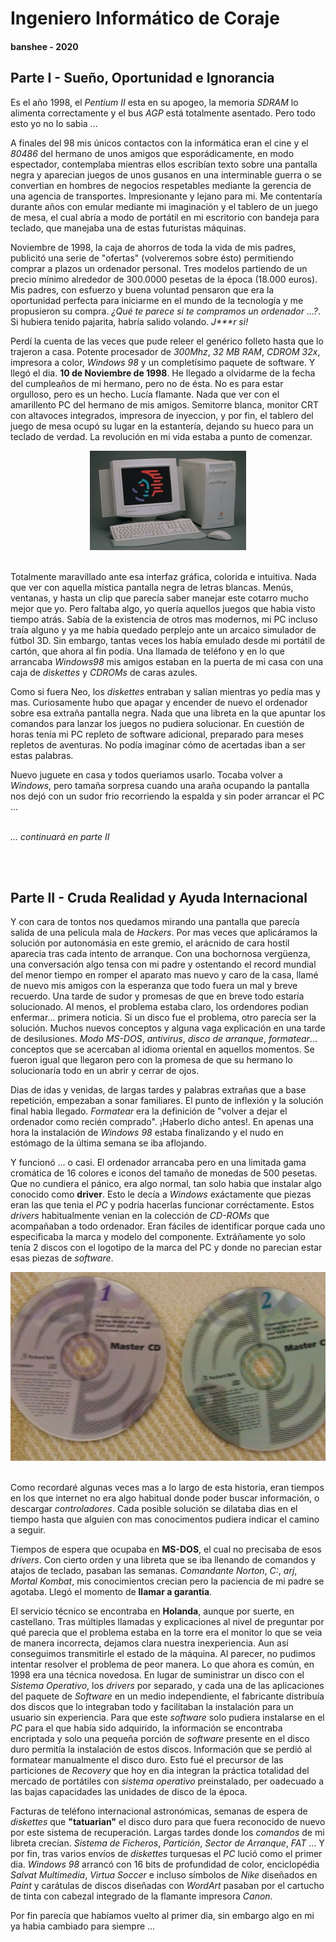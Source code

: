 # Ingeniero Informático de Coraje
#### banshee - 2020

## Parte I - Sueño, Oportunidad e Ignorancia

Es el año 1998, el *Pentium II* esta en su apogeo, la memoria *SDRAM* lo alimenta correctamente y el bus *AGP* está totalmente asentado. Pero todo esto yo no lo sabia ...

A finales del 98 mis únicos contactos con la informática eran el cine y el *80486* del hermano de unos amigos que esporádicamente, en modo espectador, contemplaba mientras ellos escribían texto sobre una pantalla negra y aparecian juegos de unos gusanos en una interminable guerra o se convertian en hombres de negocios respetables mediante la gerencia de una agencia de transportes. Impresionante y lejano para mi. Me contentaría durante años con emular mediante mi imaginación y el tablero de un juego de mesa, el cual abría a modo de portátil en mi escritorio con bandeja para teclado, que manejaba una de estas futuristas máquinas.

Noviembre de 1998, la caja de ahorros de toda la vida de mis padres, publicitó una serie de "ofertas" (volveremos sobre ésto) permitiendo comprar a plazos un ordenador personal. Tres modelos partiendo de un precio mínimo alrededor de 300.0000 pesetas de la época (18.000 euros). Mis padres, con esfuerzo y buena voluntad pensaron que era la oportunidad perfecta para iniciarme en el mundo de la tecnología y me propusieron su compra. *¿Qué te parece si te compramos un ordenador ...?*.  Si hubiera tenido pajarita, habría salido volando. *J\*\*\*r si!*

Perdí la cuenta de las veces que pude releer el genérico folleto hasta que lo trajeron a casa. Potente procesador de *300Mhz*, *32 MB RAM*, *CDROM 32x*, impresora a color, *Windows 98* y un completísimo paquete de software. Y llegó el dia. **10 de Noviembre de 1998**. He llegado a olvidarme de la fecha del cumpleaños de mi hermano, pero no de ésta. No es para estar orgulloso, pero es un hecho. Lucía flamante. Nada que ver con el amarillento PC del hermano de mis amigos. Semitorre blanca, monitor CRT con altavoces integrados, impresora de inyeccion, y por fin, el tablero del juego de mesa ocupó su lugar en la estantería, dejando su hueco para un teclado de verdad. La revolución en mi vida estaba a punto de comenzar.

<div style="text-align:center"><img src="images/pc_club_300xe.jpg" /></div>
<br/>


Totalmente maravillado ante esa interfaz gráfica, colorida e intuitiva. Nada que ver con aquella mística pantalla negra de letras blancas. Menús, ventanas, y hasta un clip que parecía saber manejar este cotarro mucho mejor que yo. Pero faltaba algo, yo quería aquellos juegos que habia visto tiempo atrás. Sabía de la existencia de otros mas modernos, mi PC incluso traía alguno y ya me había quedado perplejo ante un arcaico simulador de fútbol 3D. Sin embargo, tantas veces los había emulado desde mi portátil de cartón, que ahora al fin podía. Una llamada de teléfono y en lo que arrancaba *Windows98* mis amigos estaban en la puerta de mi casa con una caja de *diskettes* y *CDROMs* de caras azules.

Como si fuera Neo, los *diskettes* entraban y salían mientras yo pedía mas y mas. Curiosamente hubo que apagar y encender de nuevo el ordenador sobre esa extraña pantalla negra. Nada que una libreta en la que apuntar los comandos para lanzar los juegos no pudiera solucionar. En cuestión de horas tenía mi PC repleto de software adicional, preparado para meses repletos de aventuras. No podía imaginar cómo de acertadas iban a ser estas palabras.

Nuevo juguete en casa y todos queriamos usarlo. Tocaba volver a *Windows*, pero tamaña sorpresa cuando una araña ocupando la pantalla nos dejó con un sudor frio recorriendo la espalda y sin poder arrancar el PC ...

\
*... continuará en parte II*

<br/><br/>

## Parte II - Cruda Realidad y Ayuda Internacional

Y con cara de tontos nos quedamos mirando una pantalla que parecía salida de una película mala de *Hackers*. Por mas veces que aplicáramos la solución por autonomásia en este gremio, el arácnido de cara hostil aparecia tras cada intento de arranque. Con una bochornosa vergüenza, una conversación algo tensa con mi padre y ostentando el record mundial del menor tiempo en romper el aparato mas nuevo y caro de la casa, llamé de nuevo mis amigos con la esperanza que todo fuera un mal y breve recuerdo. Una tarde de sudor y promesas de que en breve todo estaría solucionado. Al menos, el problema estaba claro, los ordendores podian enfermar... primera noticia. Si un disco fue el problema, otro parecía ser la solución. Muchos nuevos conceptos y alguna vaga explicación en una tarde de desilusiones. *Modo MS-DOS*, *antivirus*, *disco de arranque*, *formatear*... conceptos que se acercaban al idioma oriental en aquellos momentos. Se fueron igual que llegaron pero con la promesa de que su hermano lo solucionaría todo en un abrir y cerrar de ojos. 

Dias de idas y venidas, de largas tardes y palabras extrañas que a base repetición, empezaban a sonar familiares. El punto de inflexión y la solución final habia llegado. *Formatear* era la definición de "volver a dejar el ordenador como recién comprado". ¡Haberlo dicho antes!. En apenas una hora la instalación de *Windows 98* estaba finalizando y el nudo en estómago de la última semana se iba aflojando.

Y funcionó ... o casi. El ordenador arrancaba pero en una limitada gama cromática de 16 colores e iconos del tamaño de monedas de 500 pesetas. Que no cundiera el pánico, era algo normal, tan solo habia que instalar algo conocido como **driver**. Esto le decía a *Windows* exáctamente que piezas eran las que tenia el *PC* y podría hacerlas funcionar corréctamente. Estos *drivers* habitualmente venian en la colección de *CD-ROMs* que acompañaban a todo ordenador. Eran fáciles de identificar porque cada uno especificaba la marca y modelo del componente. Extráñamente yo solo tenía 2 discos con el logotipo de la marca del PC y donde no parecian estar esas piezas de *software*.


<div style="text-align:center"><img src="images/mastercd.jpg" /></div>
<br/>


Como recordaré algunas veces mas a lo largo de esta historia, eran tiempos en los que internet no era algo habitual donde poder buscar información, o descargar *controladores*. Cada posible solución se dilataba dias en el tiempo hasta que alguien con mas conocimentos pudiera indicar el camino a seguir.

Tiempos de espera que ocupaba en **MS-DOS**, el cual no precisaba de esos *drivers*. Con cierto orden y una libreta que se iba llenando de comandos y atajos de teclado, pasaban las semanas. *Comandante Norton*, *C:*, *arj*, *Mortal Kombat*, mis conocimientos crecian pero la paciencia de mi padre se agotaba. Llegó el momento de **llamar a garantia**.

El servicio técnico se encontraba en **Holanda**, aunque por suerte, en castellano. Tras múltiples llamadas y explicaciones al nivel de preguntar por qué parecia que el problema estaba en la torre era el monitor lo que se veia de manera incorrecta, dejamos clara nuestra inexperiencia. Aun así conseguimos transmitirle el estado de la máquina. Al parecer, no pudimos intentar resolver el problema de peor manera. Lo que ahora es común, en  1998 era una técnica novedosa. En lugar de suministrar un disco con el *Sistema Operativo*, los *drivers* por separado, y cada una de las aplicaciones del paquete de *Software* en un medio independiente, el fabricante distribuía dos discos que lo integraban todo y facilitaban la instalación para un usuario sin experiencia. Para que este *software* solo pudiera instalarse en el *PC* para el que había sido adquirido, la información se encontraba encriptada y solo una pequeña porción de *software* presente en el disco duro permitía la instalación de estos discos. Información que se perdió al formatear manualmente el disco duro. Esto fué el precursor de las particiones de *Recovery* que hoy en dia integran la práctica totalidad del mercado de portátiles con *sistema operativo* preinstalado, per oadecuado a las bajas capacidades las unidades de disco de la época. 

Facturas de teléfono internacional astronómicas, semanas de espera de *diskettes* que **"tatuarian"** el disco duro para que fuera reconocido de nuevo por este sistema de recuperación. Largas tardes donde los *comandos* de mi libreta crecían. *Sistema de Ficheros*, *Partición*, *Sector de Arranque*, *FAT* ... Y por fin, tras varios envíos de *diskettes* turquesas el *PC* lució como el primer dia. *Windows 98* arrancó con 16 bits de profundidad de color, enciclopédia *Salvat Multimedia*, *Virtua Soccer* e incluso símbolos de *Nike* diseñados en *Paint* y carátulas de discos diseñadas con *WordArt* pasaban por el cartucho de tinta con cabezal integrado de la flamante impresora *Canon*.

Por fin parecía que habíamos vuelto al primer dia, sin embargo algo en mi ya habia cambiado para siempre ...





